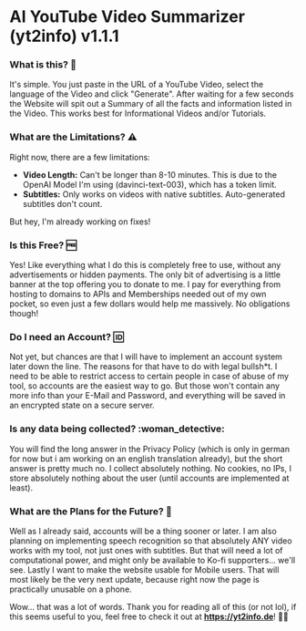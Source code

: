 # AI YouTube Video Summarizer (yt2info) v1.1.1

### What is this? :thinking:
It's simple. You just paste in the URL of a YouTube Video, select the language of the Video and click "Generate". After waiting for a few seconds the Website will spit out a Summary of all the facts and information listed in the Video. This works best for Informational Videos and/or Tutorials.
### What are the Limitations? :warning:
Right now, there are a few limitations:
- **Video Length:** Can't be longer than 8-10 minutes. This is due to the OpenAI Model I'm using (davinci-text-003), which has a token limit.
- **Subtitles:** Only works on videos with native subtitles. Auto-generated subtitles don't count.

But hey, I'm already working on fixes!

### Is this Free? :free:
Yes! Like everything what I do this is completely free to use, without any advertisements or hidden payments. The only bit of advertising is a little banner at the top offering you to donate to me. I pay for everything from hosting to domains to APIs and Memberships needed out of my own pocket, so even just a few dollars would help me massively. No obligations though!

### Do I need an Account? :id:
Not yet, but chances are that I will have to implement an account system later down the line. The reasons for that have to do with legal bullsh*t. I need to be able to restrict access to certain people in case of abuse of my tool, so accounts are the easiest way to go. But those won't contain any more info than your E-Mail and Password, and everything will be saved in an encrypted state on a secure server.

### Is any data being collected? :woman_detective:
You will find the long answer in the Privacy Policy (which is only in german for now but i am working on an english translation already), but the short answer is pretty much no. I collect absolutely nothing. No cookies, no IPs, I store absolutely nothing about the user (until accounts are implemented at least). 

### What are the Plans for the Future? :rocket:
Well as I already said, accounts will be a thing sooner or later. I am also planning on implementing speech recognition so that absolutely ANY video works with my tool, not just ones with subtitles. But that will need a lot of computational power, and might only be available to Ko-fi supporters... we'll see. Lastly I want to make the website usable for Mobile users. That will most likely be the very next update, because right now the page is practically unusable on a phone.

Wow... that was a lot of words. Thank you for reading all of this (or not lol), if this seems useful to you, feel free to check it out at **https://yt2info.de**! :purple_heart::sparkles:
